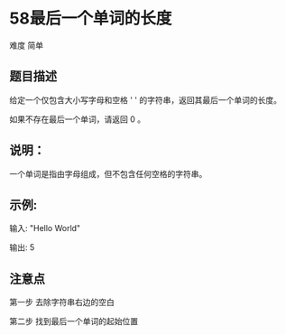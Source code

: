 # 58最后一个单词的长度
难度 简单

## 题目描述

给定一个仅包含大小写字母和空格 ' ' 的字符串，返回其最后一个单词的长度。

如果不存在最后一个单词，请返回 0 。

## 说明：

一个单词是指由字母组成，但不包含任何空格的字符串。

## 示例:

输入: "Hello World"

输出: 5

## 注意点

第一步 去除字符串右边的空白

第二步 找到最后一个单词的起始位置
